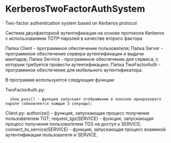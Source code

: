 # KerberosTwoFactorAuthSystem
Two-factor authentication system based on Kerberos protocol

Система двухфакторной аутентификации на основе протокола Kerberos с использованием TOTP-паролей в качестве второго фактора

Папка Client - программное обеспечение пользователя;
Папка Server - программное обеспечение сервера аутентификации и выдачи мантадов;
Папка Service - программное обеспечение для сервиса, с которым требуется провести аутентификацию;
Папка TwoFactorAuth - программное обеспечение для мобильного аутентификатора.

В программе используются следующие функции:
  
  TwoFactorAuth.py:
      
      show_pass() - функция запускает отображение в консоли одноразового пароля (обновляется каждые 3 секунды);
  Client.py:
      authorize() - функция, запускающая процесс получения пользователем TGT;
      request_tgs(SERVICE) - функция, запускающая процесс получения пользователем TGS на доступ к SERVICE;
      connect_to_service(SERVICE) - функция, запускающая процесс взаимной аутентификации пользователя и SERVICE.
  
